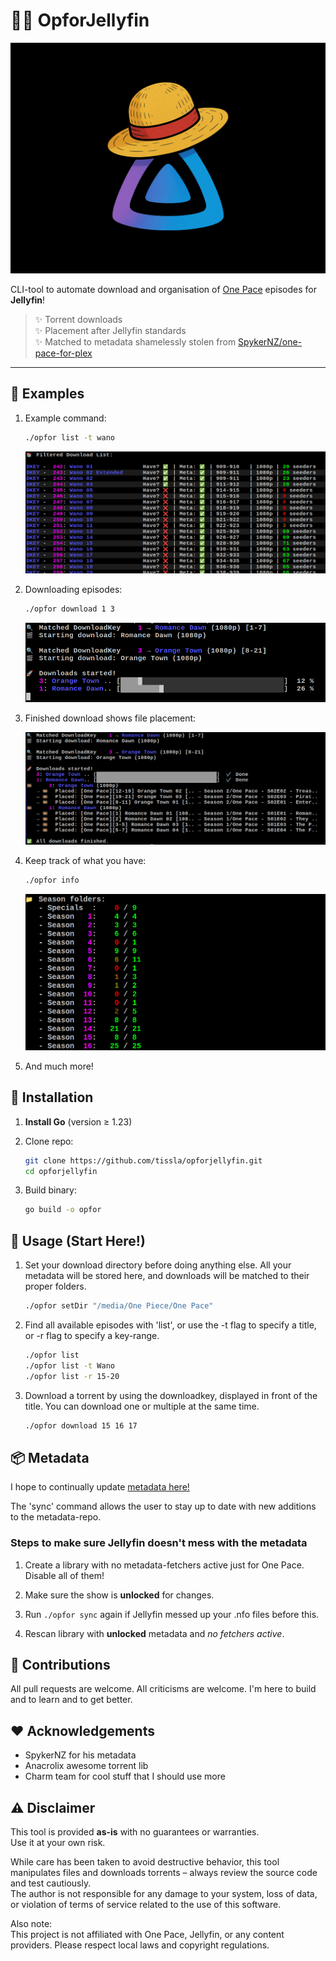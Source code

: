 # 🏴‍☠️ OpforJellyfin

![OpforJellyfin-logo](img/opforjellyfin.png)

CLI-tool to automate download and organisation of [One Pace](https://onepace.net) episodes for **Jellyfin**!

> ✨ Torrent downloads  
> ✨ Placement after Jellyfin standards  
> ✨ Matched to metadata shamelessly stolen from [SpykerNZ/one-pace-for-plex](https://github.com/SpykerNZ/one-pace-for-plex)

---

## 📸 Examples

1. Example command:

   ```bash
   ./opfor list -t wano
   ```

   ![List view example](img/example1.png)

2. Downloading episodes:

   ```bash
   ./opfor download 1 3
   ```

   ![Download view example](img/example2.png)

3. Finished download shows file placement:

   ![Finished download](img/example3.png)

4. Keep track of what you have:

   ```bash
   ./opfor info
   ```

   ![Info](img/example4.png)

5. And much more!

## 🚀 Installation

1. **Install Go** (version ≥ 1.23)

2. Clone repo:

   ```bash
   git clone https://github.com/tissla/opforjellyfin.git
   cd opforjellyfin
   ```

3. Build binary:

   ```bash
   go build -o opfor
   ```

## 🔧 Usage (Start Here!)

1. Set your download directory before doing anything else. All your metadata will be stored here, and downloads will be matched to their proper folders.

   ```bash
   ./opfor setDir "/media/One Piece/One Pace"
   ```

1. Find all available episodes with 'list', or use the -t flag to specify a title, or -r flag to specify a key-range.

   ```bash
   ./opfor list
   ./opfor list -t Wano
   ./opfor list -r 15-20
   ```

1. Download a torrent by using the downloadkey, displayed in front of the title. You can download one or multiple at the same time.

   ```bash
   ./opfor download 15 16 17
   ```

## 📦 Metadata

I hope to continually update [metadata here!](https://github.com/tissla/one-pace-jellyfin)

The 'sync' command allows the user to stay up to date with new additions to the metadata-repo.

### Steps to make sure Jellyfin doesn't mess with the metadata

1. Create a library with no metadata-fetchers active just for One Pace. Disable all of them!

1. Make sure the show is **unlocked** for changes.

1. Run `./opfor sync` again if Jellyfin messed up your .nfo files before this.

1. Rescan library with **unlocked** metadata and _no fetchers active_.

## 🤝 Contributions

All pull requests are welcome. All criticisms are welcome. I'm here to build and to learn and to get better.

## ❤️ Acknowledgements

- SpykerNZ for his metadata
- Anacrolix awesome torrent lib
- Charm team for cool stuff that I should use more

## ⚠️ Disclaimer

This tool is provided **as-is** with no guarantees or warranties.  
Use it at your own risk.

While care has been taken to avoid destructive behavior, this tool manipulates files and downloads torrents – always review the source code and test cautiously.  
The author is not responsible for any damage to your system, loss of data, or violation of terms of service related to the use of this software.

Also note:  
This project is not affiliated with One Pace, Jellyfin, or any content providers. Please respect local laws and copyright regulations.
